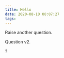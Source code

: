 ```yaml
---
title: Hello
date: 2020-08-10 00:07:27
tags:
---
```


Raise another question.

<!-- more -->

Question v2.

?

